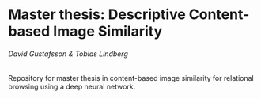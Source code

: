 # Master thesis: Descriptive Content-based Image Similarity
###### David Gustafsson \& Tobias Lindberg
Repository for master thesis in content-based image similarity for relational browsing using a deep neural network.
